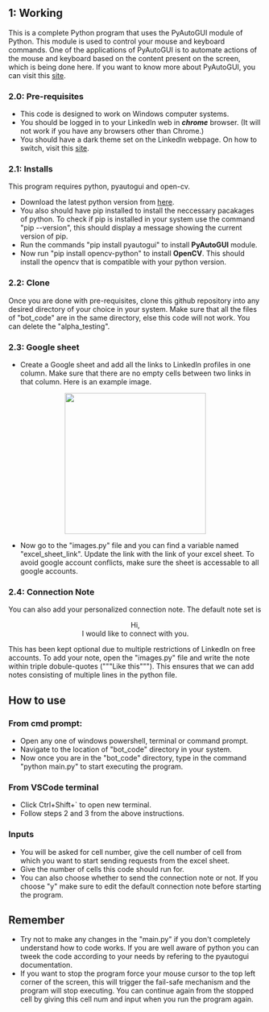## 1: Working
This is a complete Python program that uses the PyAutoGUI module of Python. This module is used to control your mouse and keyboard commands. One of the applications of PyAutoGUI is to automate actions of the mouse and keyboard based on the content present on the screen, which is being done here. If you want to know more about PyAutoGUI, you can visit this [site](https://pyautogui.readthedocs.io/en/latest/).

### 2.0: Pre-requisites
* This code is designed to work on Windows computer systems.
* You should be logged in to your LinkedIn web in **_chrome_** browser. (It will not work if you have any browsers other than Chrome.)
* You should have a dark theme set on the LinkedIn webpage. On how to switch, visit this [site](https://www.linkedin.com/help/linkedin/answer/a524473/switch-between-dark-and-light-mode#:~:text=To%20switch%20to%20either%20dark,under%20Display%2C%20click%20Dark%20mode.).

### 2.1: Installs
This program requires python, pyautogui and open-cv. 
* Download the latest python version from [here](https://www.python.org/downloads/).
* You also should have pip installed to install the neccessary pacakages of python. To check if pip is installed in your system use the command "pip --version", this should display a message showing the current version of pip.
* Run the commands "pip install pyautogui" to install **PyAutoGUI** module.
* Now run "pip install opencv-python" to install **OpenCV**. This should install the opencv that is compatible with your python version.

### 2.2: Clone
Once you are done with pre-requisites, clone this github repository into any desired directory of your choice in your system. Make sure that all the files of "bot_code" are in the same directory, else this code will not work. You can delete the "alpha_testing".

### 2.3: Google sheet
* Create a Google sheet and add all the links to LinkedIn profiles in one column. Make sure that there are no empty cells between two links in that column. Here is an example image.

<p align="center">
    <img src ="https://github.com/preetam-g/linkedin_connection_bot/assets/118665778/b3e1cdf5-0756-47ae-9335-4a6d2ea239a2" height = "280">
</p>

* Now go to the "images.py" file and you can find a variable named "excel_sheet_link". Update the link with the link of your excel sheet.  To avoid google account conflicts, make sure the sheet is accessable to all google accounts.

### 2.4: Connection Note
You can also add your personalized connection note. The default note set is 
<p align="center">
    Hi, <br />
    I would like to connect with you.
</p>
This has been kept optional due to multiple restrictions of LinkedIn on free accounts.
To add your note, open the "images.py" file and write the note within triple dobule-quotes ("""Like this"""). This ensures that we can add notes consisting of multiple lines in the python file.

## How to use

### From cmd prompt:
* Open any one of windows powershell, terminal or command prompt. 
* Navigate to the location of "bot_code" directory in your system.
* Now once you are in the "bot_code" directory, type in the command "python main.py" to start executing the program.

### From VSCode terminal
* Click Ctrl+Shift+` to open new terminal.
* Follow steps 2 and 3 from the above instructions.

### Inputs
* You will be asked for cell number, give the cell number of cell from which you want to start sending requests from the excel sheet.
* Give the number of cells this code should run for.
* You can also choose whether to send the connection note or not. If you choose "y" make sure to edit the default connection note before starting the program.

## Remember
* Try not to make any changes in the "main.py" if you don't completely understand how to code works. If you are well aware of python you can tweek the code according to your needs by refering to the pyautogui documentation. 
* If you want to stop the program force your mouse cursor to the top left corner of the screen, this will trigger the fail-safe mechanism and the program will stop executing. You can continue again from the stopped cell by giving this cell num and input when you run the program again.